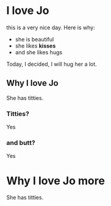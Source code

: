# I love Jo

this is a very nice day. Here is why:

- she is beautiful
- she likes **kisses**
- and she likes hugs

Today, I decided, I will hug her a lot. 

## Why I love Jo

She has titties.

### Titties? 

Yes

### and butt?

Yes

# Why I love Jo more

She has titties. 
